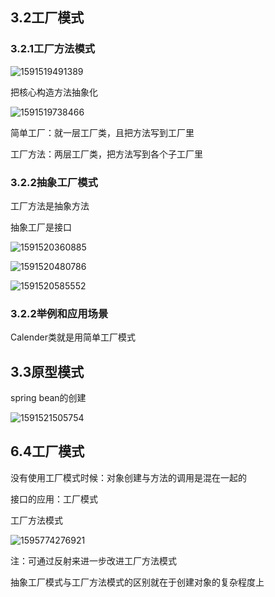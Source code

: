## 3.2工厂模式

### 3.2.1工厂方法模式



![1591519491389](https://gitee.com/chrisxyq/picgo/raw/master/img/1591519491389.png)

把核心构造方法抽象化

![1591519738466](E:\Java_learning\学习笔记\1.jpg)

简单工厂：就一层工厂类，且把方法写到工厂里

工厂方法：两层工厂类，把方法写到各个子工厂里

### 3.2.2抽象工厂模式

工厂方法是抽象方法

抽象工厂是接口

![1591520360885](https://gitee.com/chrisxyq/picgo/raw/master/img/1591520360885.png)

![1591520480786](https://gitee.com/chrisxyq/picgo/raw/master/img/1591520480786.png)

![1591520585552](https://gitee.com/chrisxyq/picgo/raw/master/img/1591520585552.png)



### 3.2.2举例和应用场景

Calender类就是用简单工厂模式

## 3.3原型模式

spring bean的创建

![1591521505754](https://gitee.com/chrisxyq/picgo/raw/master/img/1591521505754.png)

## 6.4工厂模式

没有使用工厂模式时候：对象创建与方法的调用是混在一起的

接口的应用：工厂模式

工厂方法模式

![1595774276921](https://gitee.com/chrisxyq/picgo/raw/master/img/1595774276921.png)

注：可通过反射来进一步改进工厂方法模式

抽象工厂模式与工厂方法模式的区别就在于创建对象的复杂程度上

